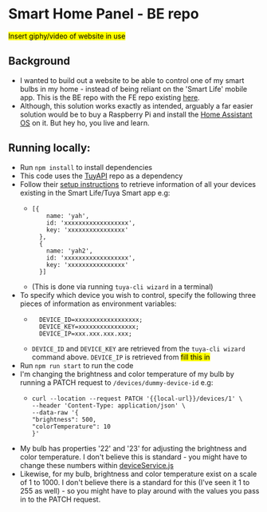 # Smart Home Panel - BE repo

<mark>Insert giphy/video of website in use<mark>

## Background
* I wanted to build out a website to be able to control one of my smart bulbs in my home - instead of being reliant on the 'Smart Life' mobile app. This is the BE repo with the FE repo existing [here](https://github.com/MadeleineSmith/smart-bulbs-fe).
* Although, this solution works exactly as intended, arguably a far easier solution would be to buy a Raspberry Pi and install the [Home Assistant OS](https://www.home-assistant.io/) on it. But hey ho, you live and learn. 

## Running locally:
* Run `npm install` to install dependencies
* This code uses the [TuyAPI](https://github.com/codetheweb/tuyapi) repo as a dependency
* Follow their [setup instructions](https://github.com/codetheweb/tuyapi/blob/master/docs/SETUP.md) to retrieve information of all your devices existing in the Smart Life/Tuya Smart app e.g:
  * ```
    [{
        name: 'yah',
        id: 'xxxxxxxxxxxxxxxxxx',
        key: 'xxxxxxxxxxxxxxxx'
      },
      {
        name: 'yah2',
        id: 'xxxxxxxxxxxxxxxxxx',
        key: 'xxxxxxxxxxxxxxxx'
      }]
    ```
  * (This is done via running `tuya-cli wizard` in a terminal)
* To specify which device you wish to control, specify the following three pieces of information as environment variables:
  * ```
      DEVICE_ID=xxxxxxxxxxxxxxxxxx;
      DEVICE_KEY=xxxxxxxxxxxxxxxx;
      DEVICE_IP=xxx.xxx.xxx.xxx;
    ```
  * `DEVICE_ID` and `DEVICE_KEY` are retrieved from the `tuya-cli wizard` command above. `DEVICE_IP` is retrieved from <mark>fill this in</mark>
* Run `npm run start` to run the code
* I'm changing the brightness and color temperature of my bulb by running a PATCH request to `/devices/dummy-device-id` e.g:
  * ```
    curl --location --request PATCH '{{local-url}}/devices/1' \
    --header 'Content-Type: application/json' \
    --data-raw '{
    "brightness": 500,
    "colorTemperature": 10
    }'
    ```
* My bulb has properties '22' and '23' for adjusting the brightness and color temperature. I don't believe this is standard - you might have to change these numbers within [deviceService.js](https://github.com/MadeleineSmith/smart-bulbs-be/blob/master/services/deviceService.js)
* Likewise, for my bulb, brightness and color temperature exist on a scale of 1 to 1000. I don't believe there is a standard for this (I've seen it 1 to 255 as well) - so you might have to play around with the values you pass in to the PATCH request.
